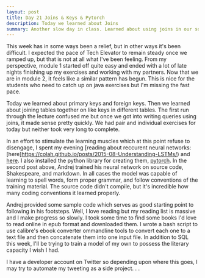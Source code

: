 ```yaml
---
layout: post
title: Day 21 Joins & Keys & Pytorch
description: Today we learned about Joins
summary: Another slow day in class. Learned about using joins in our sql statements to relate data from multiple tables. After class, I did some reading on pytorch and recurrent neural networks.  
---
```


This week has in some ways been a relief, but in other ways it's been difficult. I expected the pace of Tech Elevator to remain steady once we ramped up, but that is not at all what I've been feeling. From my perspective, module 1 started off quite easy and ended with a lot of late nights finishing up my exercises and working with my partners. Now that we are in module 2, it feels like a similar pattern has begun. This is nice for the students who need to catch up on java exercises but I'm missing the fast pace. 

Today we learned about primary keys and foreign keys. Then we learned about joining tables together on like keys in different tables. The first run through the lecture confused me but once we got into writing queries using joins, it made sense pretty quickly. We had pair and individual exercises for today but neither took very long to complete. 

In an effort to stimulate the learning muscles which at this point refuse to disengage, I spent my evening [reading about reccurent neural networks: [here]https://colah.github.io/posts/2015-08-Understanding-LSTMs/) and [here](https://karpathy.github.io/2015/05/21/rnn-effectiveness/). I also installed the python library for creating them, [pytorch](https://pytorch.org/). In the second post above, Andrej trained his neural network on source code, Shakespeare, and markdown. In all cases the model was capable of learning to spell words, form proper grammar, and follow conventions of the training material. The source code didn't compile, but it's incredible how many coding conventions it learned properly. 

Andrej provided some sample code which serves as good starting point to following in his footsteps. Well, I love reading but my reading list is massive and I make progress so slowly. I took some time to find some books I'd love to read online in epub format and downloaded them. I wrote a bash script to use calibre's ebook converter ommandline tools to convert each one to a text file and then concatenate them into one input file. In addition to SQL this week, I'll be trying to train a model of my own to possess the literary capacity I wish I had. 

I have a developer account on Twitter so depending upon where this goes, I may try to automate my tweeting as a side project. . .